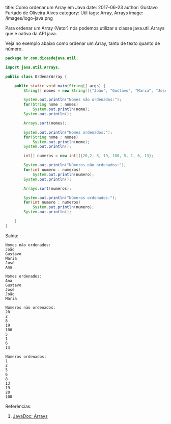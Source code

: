 title: Como ordenar um Array em Java
date: 2017-06-23
author: Gustavo Furtado de Oliveira Alves
category: Util
tags: Array, Arrays
image: /images/logo-java.png

Para ordenar um Array (Vetor) nós podemos utilizar a classe java.util.Arrays
que é nativa da API java.

Veja no exemplo abaixo como ordenar um Array, tanto de texto quanto de número.

```java
package br.com.dicasdejava.util;

import java.util.Arrays;

public class OrdenarArray {

	public static void main(String[] args) {
		String[] nomes = new String[]{"João", "Gustavo", "Maria", "José", "Ana"};

		System.out.println("Nomes não ordenados:");
		for(String nome : nomes)
			System.out.println(nome);
		System.out.println();

		Arrays.sort(nomes);

		System.out.println("Nomes ordenados:");
		for(String nome : nomes)
			System.out.println(nome);
		System.out.println();

		int[] numeros = new int[]{20,2, 8, 19, 100, 5, 1, 6, 13};

		System.out.println("Números não ordenados:");
		for(int numero : numeros)
			System.out.println(numero);
		System.out.println();

		Arrays.sort(numeros);

		System.out.println("Números ordenados:");
		for(int numero : numeros)
			System.out.println(numero);
		System.out.println();

	}
}
```

Saída:

```
Nomes não ordenados:
João
Gustavo
Maria
José
Ana

Nomes ordenados:
Ana
Gustavo
José
João
Maria

Números não ordenados:
20
2
8
19
100
5
1
6
13

Números ordenados:
1
2
5
6
8
13
19
20
100
```

Referências:

1. [JavaDoc: Arrays](https://docs.oracle.com/javase/8/docs/api/java/util/Arrays.html)
